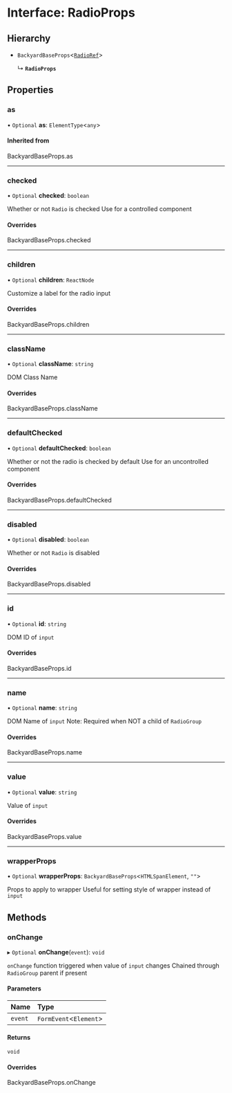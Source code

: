 # Interface: RadioProps

## Hierarchy

- `BackyardBaseProps`<[`RadioRef`](../README.md#radioref)\>

  ↳ **`RadioProps`**

## Properties

### as

• `Optional` **as**: `ElementType`<`any`\>

#### Inherited from

BackyardBaseProps.as

___

### checked

• `Optional` **checked**: `boolean`

Whether or not `Radio` is checked
Use for a controlled component

#### Overrides

BackyardBaseProps.checked

___

### children

• `Optional` **children**: `ReactNode`

Customize a label for the radio input

#### Overrides

BackyardBaseProps.children

___

### className

• `Optional` **className**: `string`

DOM Class Name

#### Overrides

BackyardBaseProps.className

___

### defaultChecked

• `Optional` **defaultChecked**: `boolean`

Whether or not the radio is checked by default
Use for an uncontrolled component

#### Overrides

BackyardBaseProps.defaultChecked

___

### disabled

• `Optional` **disabled**: `boolean`

Whether or not `Radio` is disabled

#### Overrides

BackyardBaseProps.disabled

___

### id

• `Optional` **id**: `string`

DOM ID of `input`

#### Overrides

BackyardBaseProps.id

___

### name

• `Optional` **name**: `string`

DOM Name of `input`
Note: Required when NOT a child of `RadioGroup`

#### Overrides

BackyardBaseProps.name

___

### value

• `Optional` **value**: `string`

Value of `input`

#### Overrides

BackyardBaseProps.value

___

### wrapperProps

• `Optional` **wrapperProps**: `BackyardBaseProps`<`HTMLSpanElement`, ``""``\>

Props to apply to wrapper
Useful for setting style of wrapper instead of `input`

## Methods

### onChange

▸ `Optional` **onChange**(`event`): `void`

`onChange` function triggered when value of `input` changes
Chained through `RadioGroup` parent if present

#### Parameters

| Name | Type |
| :------ | :------ |
| `event` | `FormEvent`<`Element`\> |

#### Returns

`void`

#### Overrides

BackyardBaseProps.onChange
